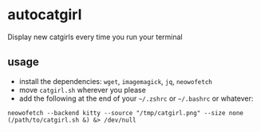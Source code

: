 # autocatgirl

Display new catgirls every time you run your terminal

## usage

- install the dependencies: `wget`, `imagemagick`, `jq`, `neowofetch`
- move `catgirl.sh` wherever you please
- add the following at the end of your `~/.zshrc` or `~/.bashrc` or whatever:

```
neowofetch --backend kitty --source "/tmp/catgirl.png" --size none
(/path/to/catgirl.sh &) &> /dev/null
```
